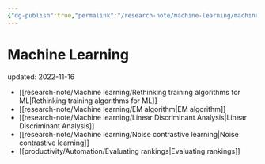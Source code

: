 ```yaml
---
{"dg-publish":true,"permalink":"/research-note/machine-learning/machine-learning/","dgPassFrontmatter":true}
---
```



# Machine Learning
updated: 2022-11-16

- [[research-note/Machine learning/Rethinking training algorithms for ML\|Rethinking training algorithms for ML]]
- [[research-note/Machine learning/EM algorithm\|EM algorithm]]
- [[research-note/Machine learning/Linear Discriminant Analysis\|Linear Discriminant Analysis]]
- [[research-note/Machine learning/Noise contrastive learning\|Noise contrastive learning]]
- [[productivity/Automation/Evaluating rankings\|Evaluating rankings]]